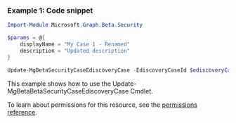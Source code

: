 ### Example 1: Code snippet

```powershellImport-Module Microsoft.Graph.Beta.Security

$params = @{
	displayName = "My Case 1 - Renamed"
	description = "Updated description"
}

Update-MgBetaSecurityCaseEdiscoveryCase -EdiscoveryCaseId $ediscoveryCaseId -BodyParameter $params
```
This example shows how to use the Update-MgBetaBetaSecurityCaseEdiscoveryCase Cmdlet.
To learn about permissions for this resource, see the [permissions reference](/graph/permissions-reference).

